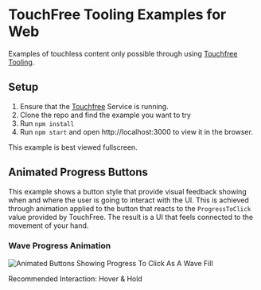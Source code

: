# TouchFree Tooling Examples for Web

Examples of touchless content only possible through using [Touchfree Tooling](https://github.com/ultraleap/TouchFree).

## Setup

1. Ensure that the [Touchfree](https://github.com/ultraleap/TouchFree) Service is running.
2. Clone the repo and find the example you want to try
3. Run `npm install`
4. Run `npm start` and open http://localhost:3000 to view it in the browser.

This example is best viewed fullscreen.

## Animated Progress Buttons

This example shows a button style that provide visual feedback showing when and where the user is going to interact with the UI. This is achieved through animation applied to the button that reacts to the `ProgressToClick` value provided by TouchFree. The result is a UI that feels connected to the movement of your hand.

### Wave Progress Animation
![Animated Buttons Showing Progress To Click As A Wave Fill](public/media/wave-fill.gif)

Recommended Interaction: Hover & Hold
